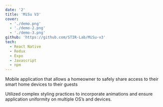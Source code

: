 ```yaml
---
date: '2'
title: 'MiSu V3'
cover:
  - './demo.png'
  - './demo-2.png'
  - './demo-3.png'
github: 'https://github.com/STIR-Lab/MiSu-v3'
tech:
  - React Native
  - Redux
  - Expo
  - Javascript
  - npm
---
```


Mobile application that allows a homeowner to safely share access to their smart home devices to their guests

Utilized complex styling practices to incorporate animations and ensure application uniformity on multiple OS’s and devices.
